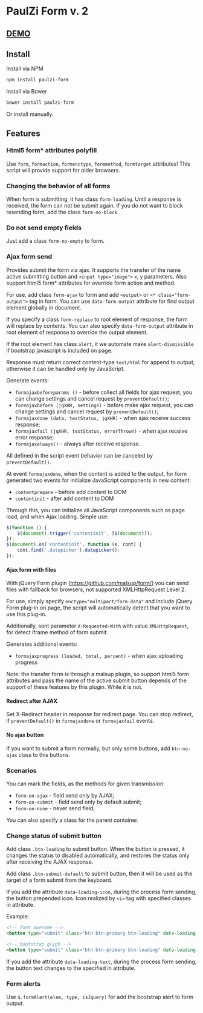 # PaulZi Form v. 2

## [DEMO](https://paulzi.ru/misc/github/paulzi-form/v2/)

## Install

Install via NPM
```sh
npm install paulzi-form
```

Install via Bower
```sh
bower install paulzi-form
```

Or install manually.

## Features

### Html5 form* attributes polyfill

Use `form`, `formaction`, `formenctype`, `formmethod`, `formtarget` attributes! This script will provide support for older browsers.

### Changing the behavior of all forms

When form is submitting, it has class `form-loading`. Until a response is received, the form can not be submit again. If you do not want to block resending form, add the class `form-no-block`.

### Do not send empty fields

Just add a class `form-no-empty` to form.

### Ajax form send

Provides submit the form via ajax. It supports the transfer of the name active submitting button and `<input type="image">` `x`, `y` parameters. Also support html5 form* attributes for override form action and method.

For use, add class `form-ajax` to form and add `<output>` or `<* class="form-output">` tag in form. You can use `data-form-output` attribute for find output element globally in document.

If you specify a class `form-replace` to root element of response, the form will replace by contents. You can also specify `data-form-output` attribute in root element of response to override the output element.

If the root element has class `alert`, it we automate make `alert-dismissible` if bootstrap javascript is included on page.

Response must return correct content-type `text/html` for append to output, otherwise it can be handled only by JavaScript.

Generate events:
- `formajaxbeforeparams ()` - before collect all fields for ajax request, you can change settings and cancel request by `preventDefault()`;
- `formajaxbefore (jqXHR, settings)` - before make ajax request, you can change settings and cancel request by `preventDefault()`;
- `formajaxdone (data, textStatus, jqXHR)` - when ajax receive success response;
- `formajaxfail (jqXHR, textStatus, errorThrown)` - when ajax receive error response;
- `formajaxalways()` - always after receive response.

All defined in the script event behavior can be canceled by `preventDefault()`.

At event `formajaxdone`, when the content is added to the output, for form generated two events for initialize JavaScript components in new content:
- `contentprepare` - before add content to DOM
- `contentinit` - after add content to DOM

Through this, you can initialize all JavaScript components such as page load, and when Ajax loading. Simple use:
```javascript
$(function () {
    $(document).trigger('contentinit', [$(document)]);
});
$(document).on('contentinit', function (e, cont) {
    cont.find('.datepicker').datepicker();
});
```

#### Ajax form with files

With jQuery Form plugin (https://github.com/malsup/form/) you can send files with fallback for browsers, not supported XMLHttpRequest Level 2.

For use, simply specify `enctype="multipart/form-data"` and include jQuery Form plug-in on page, the script will automatically detect that you want to use this plug-in.

Additionally, sent parameter `X-Requested-With` with value `XMLHttpRequest`, for detect iframe method of form submit.

Generates additional events:
- `formajaxprogress (loaded, total, percent)` - when ajax uploading progress

Note: the transfer form is through a malsup plugin, so support html5 form attributes and pass the name of the active submit button depends of the support of these features by this plugin. While it is not.

#### Redirect after AJAX

Set X-Redirect header in response for redirect page. You can stop redirect, if `preventDefault()` in `formajaxdone` or `formajaxfail` events.

#### No ajax button

If you want to submit a form normally, but only some buttons, add `btn-no-ajax` class to this buttons.

### Scenarios

You can mark the fields, as the methods for given transmission:
 - `form-on-ajax` - field send only by AJAX;
 - `form-on-submit` - field send only by default submit;
 - `form-on-none` - never send field;

You can also specify a class for the parent container.
 
### Change status of submit button

Add class `.btn-loading` to submit button. When the button is pressed, it changes the status to disabled automatically, and restores the status only after receiving the AJAX response.

Add class `.btn-submit-default` to submit button, then it will be used as the target of a form submit from the keyboard.

If you add the attribute `data-loading-icon`, during the process form sending, the button prepended icon. Icon realized by `<i>` tag with specified classes in attribute.

Example:
```html
<!-- font awesome -->
<button type="submit" class="btn btn-primary btn-loading" data-loading-icon="fa fa-refresh fa-spin">Submit</button>

<!-- bootstrap glyph -->
<button type="submit" class="btn btn-primary btn-loading" data-loading-icon="glyphicon glyphicon-refresh">Submit</button>
```

If you add the attribute `data-loading-text`, during the process form sending, the button text changes to the specified in attribute.

### Form alerts

Use `$.formAlert(elem, type, isJquery)` for add the bootstrap alert to form output.